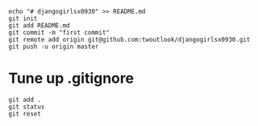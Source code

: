 

    echo "# djangogirlsx0930" >> README.md
    git init
    git add README.md
    git commit -m "first commit"
    git remote add origin git@github.com:twoutlook/djangogirlsx0930.git
    git push -u origin master
    
    
# Tune up .gitignore    
    git add .
    git status
    git reset
    
